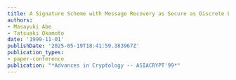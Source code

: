 ```yaml
---
title: A Signature Scheme with Message Recovery as Secure as Discrete Logarithm
authors:
- Masayuki Abe
- Tatsuaki Okamoto
date: '1999-11-01'
publishDate: '2025-05-19T18:41:59.383967Z'
publication_types:
- paper-conference
publication: "*Advances in Cryptology -- ASIACRYPT'99*"
---
```

